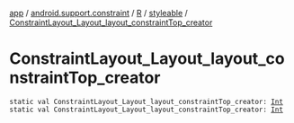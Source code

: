 [app](../../../index.md) / [android.support.constraint](../../index.md) / [R](../index.md) / [styleable](index.md) / [ConstraintLayout_Layout_layout_constraintTop_creator](.)

# ConstraintLayout_Layout_layout_constraintTop_creator

`static val ConstraintLayout_Layout_layout_constraintTop_creator: `[`Int`](https://kotlinlang.org/api/latest/jvm/stdlib/kotlin/-int/index.html)
`static val ConstraintLayout_Layout_layout_constraintTop_creator: `[`Int`](https://kotlinlang.org/api/latest/jvm/stdlib/kotlin/-int/index.html)